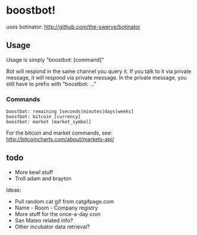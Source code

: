# boostbot!

uses botinator: http://github.com/the-swerve/botinator

## Usage

Usage is simply "boostbot: [command]"

Bot will respond in the same channel you query it. If you talk to it via
private message, it will respond via private message. In the private message,
you still have to prefix with "boostbot: ..."

### Commands

	boostbot: remaining [seconds|minutes|days|weeks]
	boostbot: bitcoin [currency]
	boostbot: market [market_symbol]

For the bitcoin and market commands, see: http://bitcoincharts.com/about/markets-api/

## todo

* More kewl stuff
* Troll adam and brayton

Ideas:

* Pull random cat gif from catgifpage.com
* Name - Room - Company registry
* More stuff for the once-a-day cron
* San Mateo related info?
* Other incubator data retrieval?
